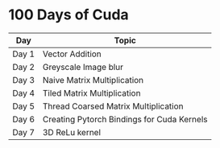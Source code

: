 # 100 Days of Cuda

| Day   | Topic |
| ----- | ----- |
| Day 1 | Vector Addition |
| Day 2 | Greyscale Image blur |
| Day 3 | Naive Matrix Multiplication |
| Day 4 | Tiled Matrix Multiplication |
| Day 5 | Thread Coarsed Matrix Multiplication |
| Day 6 | Creating Pytorch Bindings for Cuda Kernels |
| Day 7 | 3D ReLu kernel |

